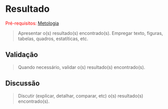 # Resultado

<span style="color:red">Pré-requisitos: <a href="4-Metodologia.md">Metologia</a></span>

> Apresentar o(s) resultado(s) encontrado(s). Empregar texto, figuras, tabelas, quadros, estatíticas, etc.

## Validação

> Quando necessário, validar o(s) resultado(s) encontrado(s).

## Discussão

> Discutir (explicar, detalhar, comparar, etc) o(s) resultado(s) encontrado(s).